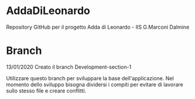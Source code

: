 # AddaDiLeonardo
Repository GitHub per il progetto Adda di Leonardo - IIS G.Marconi Dalmine

# Branch
13/01/2020 Creato il branch Development-section-1 

Utilizzare questo branch per sviluppare la base dell'applicazione. Nel momento dello sviluppo bisogna dividersi i compiti per evitare di lavorare sullo stesso file e creare conflitti. 
